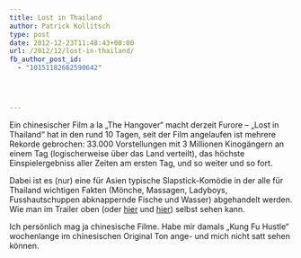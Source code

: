 ```yaml
---
title: Lost in Thailand
author: Patrick Kollitsch
type: post
date: 2012-12-23T11:48:43+00:00
url: /2012/12/lost-in-thailand/
fb_author_post_id:
  - "10151182662590642"




---
```

<div class="media video">
</div>

Ein chinesischer Film a la &#8222;The Hangover&#8220; macht derzeit Furore &#8211; &#8222;Lost in Thailand&#8220; hat in den rund 10 Tagen, seit der Film angelaufen ist mehrere Rekorde gebrochen: 33.000 Vorstellungen mit 3 Millionen Kinogängern an einem Tag (logischerweise über das Land verteilt), das höchste Einspielergebniss aller Zeiten am ersten Tag, und so weiter und so fort.

Dabei ist es (nur) eine für Asien typische Slapstick-Komödie in der alle für Thailand wichtigen Fakten (Mönche, Massagen, Ladyboys, Fusshautschuppen abknappernde Fische und Wasser) abgehandelt werden. Wie man im Trailer oben (oder [hier][1] und [hier][2]) selbst sehen kann.

Ich persönlich mag ja chinesische Filme. Habe mir damals &#8222;Kung Fu Hustle&#8220; wochenlange im chinesischen Original Ton ange- und mich nicht satt sehen können.

 [1]: http://www.youtube.com/watch?v=_MF8TtZBbK0
 [2]: http://www.youtube.com/watch?v=kmXXhrSMoMg&feature=endscreen